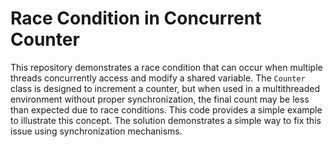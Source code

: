 # Race Condition in Concurrent Counter

This repository demonstrates a race condition that can occur when multiple threads concurrently access and modify a shared variable. The `Counter` class is designed to increment a counter, but when used in a multithreaded environment without proper synchronization, the final count may be less than expected due to race conditions. This code provides a simple example to illustrate this concept. The solution demonstrates a simple way to fix this issue using synchronization mechanisms.